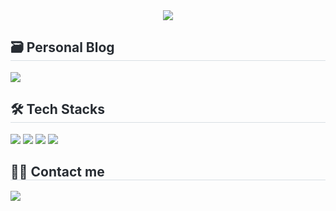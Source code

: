 <div align="center">
  <img src="https://capsule-render.vercel.app/api?type=soft&color=0:0000ff,100:ff0019&height=120&text=Hi,%20How%20are%20you?&animation=fadeIn&fontColor=000000&fontSize=40" />
</div>

<div style="text-align: left;"> 
  <h2 style="border-bottom: 1px solid #d8dee4; color: #282d33;"> 🗃️ Personal Blog </h2>
  <div style="font-weight: 700; font-size: 15px; text-align: left; color: #282d33;">
    <a href="https://dq-korea.tistory.com/" target="_blank">
      <img src="https://img.shields.io/badge/Developer Quarterly-9B111E?style=flat-square&logo=tistory&logoColor=white"/>
    </a>
  </div> 
</div>

<div style="text-align: left;">
  <h2 style="border-bottom: 1px solid #d8dee4; color: #282d33;"> 🛠️ Tech Stacks </h2>
  <div style="text-align: left;"> 
    <img src="https://img.shields.io/badge/HTML5-E34F26?style=flat&logo=HTML5&logoColor=white">
    <img src="https://img.shields.io/badge/Java-007396?style=flat&logo=Java&logoColor=white">
    <img src="https://img.shields.io/badge/MySQL-4479A1?style=flat&logo=MySQL&logoColor=white">
    <img src="https://img.shields.io/badge/springboot-6DB33F?style=flat&logo=springboot&logoColor=white">
  </div>
</div>

<div style="text-align: left;">
  <h2 style="border-bottom: 1px solid #d8dee4; color: #282d33;"> 🧑‍💻 Contact me </h2>
  <div style="text-align: left;"> 
    <a href="mailto:koreasong97@naver.com" target="_blank">
      <img src="https://img.shields.io/badge/koreasong97@naver.com-03C75A?style=flat-square&logo=naver&logoColor=white"/>
    </a>
  </div>
</div>
